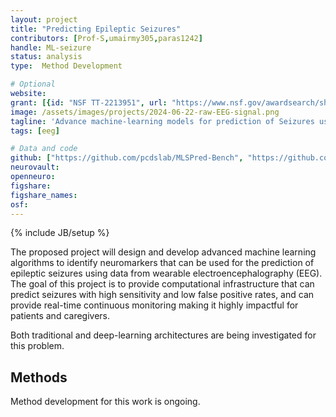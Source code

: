 ```yaml
---
layout: project
title: "Predicting Epileptic Seizures"
contributors: [Prof-S,umairmy305,paras1242]
handle: ML-seizure
status: analysis
type:  Method Development

# Optional
website: 
grant: [{id: "NSF TT-2213951", url: "https://www.nsf.gov/awardsearch/showAward?AWD_ID=2213951&HistoricalAwards=false"}]
image: /assets/images/projects/2024-06-22-raw-EEG-signal.png
tagline: 'Advance machine-learning models for prediction of Seizures using EEG data'
tags: [eeg]

# Data and code
github: ["https://github.com/pcdslab/MLSPred-Bench", "https://github.com/pcdslab/SPERTL"]
neurovault:
openneuro:
figshare:
figshare_names:
osf:
---
```

{% include JB/setup %}

The proposed project will design and develop advanced machine learning algorithms to identify neuromarkers that can be used for the prediction of epileptic seizures using data from wearable electroencephalography (EEG). The goal of this project is to provide computational infrastructure that can predict seizures with high sensitivity and low false positive rates, and can provide real-time continuous monitoring making it highly impactful for patients and caregivers. 

Both traditional and deep-learning architectures are being investigated for this problem.

## Methods

Method development for this work is ongoing.
